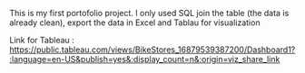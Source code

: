 This is my first portofolio project. 
I only used SQL join the table (the data is already clean), export the data in Excel and Tablau for visualization

Link for Tableau : https://public.tableau.com/views/BikeStores_16879539387200/Dashboard1?:language=en-US&publish=yes&:display_count=n&:origin=viz_share_link

